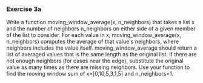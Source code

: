 ### Exercise 3a

Write a function moving_window_average(x, n_neighbors) that takes a list x and the number of neighbors n_neighbors on either side of a given member of the list to consider.
For each value in x, moving_window_average(x, n_neighbors) computes the average of that value's neighbors, where neighbors includes the value itself.
moving_window_average should return a list of averaged values that is the same length as the original list.
If there are not enough neighbors (for cases near the edge), substitute the original value as many times as there are missing neighbors.
Use your function to find the moving window sum of x=[0,10,5,3,1,5] and n_neighbors=1.
